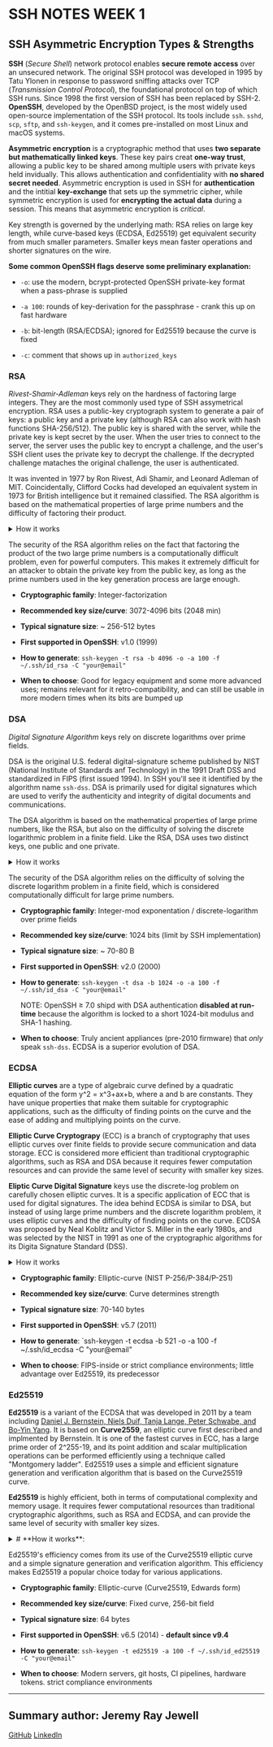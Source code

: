# SSH NOTES WEEK 1 #

## SSH Asymmetric Encryption Types & Strengths 

**SSH** (*Secure Shell*) network protocol enables **secure remote access** over an unsecured network. The original SSH protocol was developed in 1995 by Tatu Ylonen in response to password sniffing attacks over TCP (*Transmission Control Protocol*), the foundational protocol on top of which SSH runs. Since 1998 the first version of SSH has been replaced by SSH-2. **OpenSSH**, developed by the OpenBSD project, is the most widely used open-source implementation of the SSH protocol. Its tools include `ssh`. `sshd`, `scp`, `sftp`, and `ssh-keygen`, and it comes pre-installed on most Linux and macOS systems.

**Asymmetric encryption** is a cryptographic method that uses **two separate but mathematically linked keys**. These key pairs creat **one-way trust**, allowing a public key to be shared among multiple users with private keys held invidually. This allows authentication and confidentiality with **no shared secret needed**. Asymmetric encryption is used in SSH for **authentication** and the intitial **key-exchange** that sets up the symmetric cipher, while symmetric encryption is used for **encrypting the actual data** during a session. This means that asymmetric encryption is *critical*. 

Key strength is governed by the underlying math: RSA relies on large key length, while curve-based keys (ECDSA, Ed25519) get equivalent security from much smaller parameters. Smaller keys mean faster operations and shorter signatures on the wire.

**Some common OpenSSH flags deserve some preliminary explanation:**

- `-o`: use the modern, bcrypt-protected OpenSSH private-key format when a pass-phrase is supplied

- `-a 100`: rounds of key-derivation for the passphrase - crank this up on fast hardware

- `-b`: bit-length (RSA/ECDSA); ignored for Ed25519 because the curve is fixed

- `-c`: comment that shows up in `authorized_keys`

### RSA

*Rivest-Shamir-Adleman* keys rely on the hardness of factoring large integers. They are the most commonly used type of SSH assymetrical encryption. RSA uses a public-key cryptograph system to generate a pair of keys: a public key and a private key (although RSA can also work with hash functions SHA-256/512). The public key is shared with the server, while the private key is kept secret by the user. When the user tries to connect to the server, the server uses the public key to encrypt a challenge, and the user's SSH client uses the private key to decrypt the challenge. If the decrypted challenge mataches the original challenge, the user is authenticated.

It was invented in 1977 by Ron Rivest, Adi Shamir, and Leonard Adleman of MIT. Coincidentally, Clifford Cocks had developed an equivalent system in 1973 for British intelligence but it remained classified. The RSA algorithm is based on the mathematical properties of large prime numbers and the difficulty of factoring their product. 

<details>
<summary>How it works</summary>  

1) **Key generation: To generate an RSA key pair, you need to follow these steps:**

- choose two large prime numbers, p and q

- calculate n = p*q

- calculate phi(n) = (p-1)*(q-1)

- choose an integer e such that 1 < e < phi(n) and gcd(e,phi(n)) = 1

- calculate d such that ed ≡ 1(mod phi(n)).

- the public key is (n, e), and the private key is (n, d).

2) **Encryption: To encrypt a mesage using the public key, you need to:**

- convert the message into a number less than n

- raise the message to the power of e modulo n

- the encrypted message is the result

3) **Decryption: To decrypt an encrypted message using the private key, you need to:**

- Raise the encrypted message to the power of d modulo n

- the decrypted message is the result
</details>

The security of the RSA algorithm relies on the fact that factoring the product of the two large prime numbers is a computationally difficult problem, even for powerful computers. This makes it extremely difficult for an attacker to obtain the private key from the public key, as long as the prime numbers used in the key generation process are large enough.

- **Cryptographic family**: Integer-factorization

- **Recommended key size/curve**: 3072-4096 bits (2048 min)

- **Typical signature size**: ~ 256-512 bytes

- **First supported in OpenSSH**: v1.0 (1999)

- **How to generate**: `ssh-keygen -t rsa -b 4096 -o -a 100 -f ~/.ssh/id_rsa -C "your@email"`

- **When to choose**: Good for legacy equipment and some more advanced uses; remains relevant for it retro-compatibility, and can still be usable in more modern times when its bits are bumped up

### DSA

*Digital Signature Algorithm* keys rely on discrete logarithms over prime fields.

DSA is the original U.S. federal digital-signature scheme published by NIST (National Institute of Standards anf Technology) in the 1991 Draft DSS and standardized in FIPS (first issued 1994). In SSH you'll see it identified by the algorithm name `ssh-dss`. DSA is primarily used for digital signatures which are used to verify the authenticity and integrity of digital documents and communications. 

The DSA algorithm is based on the mathematical properties of large prime numbers, like the RSA, but also on the difficulty of solving the discrete logarithmic problem in a finite field. Like the RSA, DSA uses two distinct keys, one public and one private.

<details>
<summary>How it works</summary>  

1) **Key generation: To generate a DSA key pair, you need to follow these steps:**

- choose a large prime number, p

- choose a primitivve root, g, modulo p

- choose a private ket, x, such that 1<x<p-1

- calculate the public key, y, as y ≡ g^x(mod p)

2) **Signing: To sign a message using the private key, you need to:**

- convert the message into a number less than p

- choose a random number, k, such that 1<k<p-1

- calculate r ≡ g^k(mod p)mod q, etc.

- calculate s ≡ k^(-1)(mod(p-1))*(hash(message)+xr)(mod(p-1)), where hash(message) is the hash value of the message

- the digital signature is the pair (r,s)

3) **Verification: To verify a digital signature using the public key, you need to:**

- calculate the hash value of the message

- calculate w ≡ s^(-1)(mod(p-1))

- calculte u1 ≡ hash(message)*w(mod(p-1))

- calculate u2 ≡ r*w(mod(p-1))

- calculate v ≡ g^u1*y^u2(modp)

- If v ≡ r(mod p), then the digital signature is valid

</details>

The security of the DSA algorithm relies on the difficulty of solving the discrete logarithm problem in a finite field, which is considered computationally difficult for large prime numbers.


- **Cryptographic family**: Integer-mod exponentation / discrete-logarithm over prime fields

- **Recommended key size/curve**: 1024 bits (limit by SSH implementation)

- **Typical signature size**: ~ 70-80 B

- **First supported in OpenSSH**: v2.0 (2000)

- **How to generate**: `ssh-keygen -t dsa -b 1024 -o -a 100 -f ~/.ssh/id_dsa -C "your@email"`

	NOTE: OpenSSH ≥ 7.0 shipd with DSA authentication **disabled at run-time** because the algorithm is locked to a short 1024-bit modulus and SHA-1 hashing.

- **When to choose**: Truly ancient appliances (pre-2010 firmware) that *only* speak `ssh-dss`. ECDSA is a superior evolution of DSA.

### ECDSA

**Elliptic curves** are a type of algebraic curve defined by a quadratic equation of the form y^2 = x^3+ax+b, where a and b are constants. They have unique properties that make them suitable for cryptographic applications, such as the difficulty of finding points on the curve and the ease of adding and multiplying points on the curve.

**Elliptic Curve Cryptograpy** (ECC) is a branch of cryptography that uses elliptic curves over finite fields to provide secure communication and data storage. ECC is considered more efficient than traditional cryptographic algorithms, such as RSA and DSA because it requires fewer computation resources and can provide the same level of security with smaller key sizes.

**Eliptic Curve Digital Signature** keys use the discrete-log problem on carefully chosen elliptic curves. It is a specific application of ECC that is used for digital signatures. The idea behind ECDSA is similar to DSA, but instead of using large prime numbers and the discrete logarithm problem, it uses elliptic curves and the difficulty of finding points on the curve. ECDSA was proposed by Neal Koblitz and Victor S. Miller in the early 1980s, and was selected by the NIST in 1991 as one of the cryptographic algorithms for its Digita Signature Standard (DSS).

<details>
<summary>How it works</summary>  

1) **Key Generation:** To generate a key pair, ECDSA selects a random point on the elliptic curve and calculates a base point by adding it to itself a certain number of times. The private key is the number of times the base point was added, and the public key is the resulting point on the curve.

2) **Signing:** To sign a message, ECDSA first hashes the message to obtain a fixed-size digest. Then, it uses the private key to calculate a signature, which consists of two integers, r and s. The signature is calculated by performing elliptic curve point addition and scalar multiplication operations.

3) **Verification:** To verify a signature, the recipient first hashes the message and calculates the expected digest. Then, it uses the public key to calculate the expected signate, which is also a pair of integers, r and s. Finally, it checks whether the calculated signature matches the received signature. If they match, the signature is considered valid, and the message has not been tampered with.

</details>

- **Cryptographic family**: Elliptic-curve (NIST P-256/P-384/P-251)

- **Recommended key size/curve**: Curve determines strength

- **Typical signature size**: 70-140 bytes

- **First supported in OpenSSH**: v5.7 (2011)

- **How to generate**: `ssh-keygen -t ecdsa -b 521 -o -a 100 -f ~/.ssh/id_ecdsa -C "your@email"

- **When to choose**: FIPS-inside or strict compliance environments; little advantage over Ed25519, its predecessor

### Ed25519

**Ed25519** is a variant of the ECDSA that was developed in 2011 by a team including [Daniel J. Bernstein, Niels Duif, Tanja Lange, Peter Schwabe, and Bo-Yin Yang](https://ed25519.cr.yp.to/ed25519-20110926.pdf). It is based on **Curve2559**, an elliptic curve first described and implmented by Bernstein. It is one of the fastest curves in ECC, has a large prime order of 2^255-19, and its point addition and scalar multiplication operations can be performed efficiently using a technique called "Montgomery ladder". Ed25519 uses a simple and efficient signature generation and verification algorithm that is based on the Curve25519 curve.

**Ed25519** is highly efficient, both in terms of computational complexity and memory usage. It requires fewer computational resources than traditional cryptographic algorithms, such as RSA and ECDSA, and can provide the same level of security with smaller key sizes. 

<details>
<summary># **How it works**:</summary>  

1) **Key Generation:** To generate a key pair for Ed25519, you need to generate a random 256-bit private key. This private key is used to generate a corresponding public key. The public key is derived from the private key by performing a series of mathematical operations on the curve point corresponding to the private key.

2) **Signing:** To sign a message using Ed25519, you need to hash the message using a cryptographic hash function, such as SHA-512. The hash value is then combined with the private key to generate a signature. The signature is a pair of integers, r and s, which are calculated using the private key and the hash value

3) **Verification:** To verify a signature, you need to hash the message using the same hash function used during signarture generation. The hash value is then combined with the public key to check whether the calculated signature matches the received signature. If they match, the signature is considered balid, and the message has not been tampered with.
</details>


Ed25519's efficiency comes from its use of the Curve25519 elliptic curve and a simple signature generation and verification algorithm. This efficiency makes Ed25519 a popular choice today for various applications.

- **Cryptographic family**: Elliptic-curve (Curve25519, Edwards form)

- **Recommended key size/curve**: Fixed curve, 256-bit field

- **Typical signature size**: 64 bytes

- **First supported in OpenSSH**: v6.5 (2014) - **default since v9.4**

- **How to generate**: `ssh-keygen -t ed25519 -a 100 -f ~/.ssh/id_ed25519 -C "your@email"`

- **When to choose**: Modern servers, git hosts, CI pipelines, hardware tokens. strict compliance environments


---

## Summary author: **Jeremy Ray Jewell**
[GitHub](https://github.com/jeremyrayjewell)
[LinkedIn](https://www.linkedin.com/in/jeremyrayjewell)